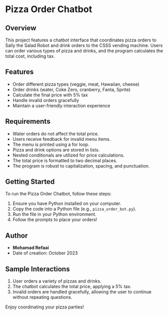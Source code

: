 # Pizza Order Chatbot

## Overview
This project features a chatbot interface that coordinates pizza orders to Sally the Salad Robot and drink orders to the CSSS vending machine. Users can order various types of pizza and drinks, and the program calculates the total cost, including tax.

## Features
- Order different pizza types (veggie, meat, Hawaiian, cheese)
- Order drinks (water, Coke Zero, cranberry, Fanta, Sprite)
- Calculate the final price with 5% tax
- Handle invalid orders gracefully
- Maintain a user-friendly interaction experience

## Requirements
- Water orders do not affect the total price.
- Users receive feedback for invalid menu items.
- The menu is printed using a for loop.
- Pizza and drink options are stored in lists.
- Nested conditionals are utilized for price calculations.
- The total price is formatted to two decimal places.
- The program is robust to capitalization, spacing, and punctuation.

## Getting Started
To run the Pizza Order Chatbot, follow these steps:
1. Ensure you have Python installed on your computer.
2. Copy the code into a Python file (e.g., `pizza_order_bot.py`).
3. Run the file in your Python environment.
4. Follow the prompts to place your orders!

## Author
- **Mohamad Refaai**
- Date of creation: October 2023

## Sample Interactions
1. User orders a variety of pizzas and drinks.
2. The chatbot calculates the total price, applying a 5% tax.
3. Invalid orders are handled gracefully, allowing the user to continue without repeating questions.

Enjoy coordinating your pizza parties!

